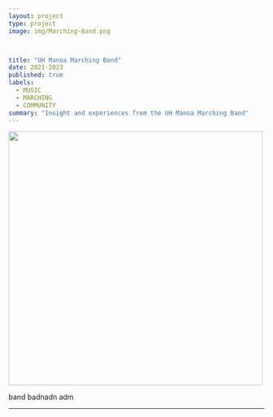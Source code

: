 ```yaml
---
layout: project
type: project
image: img/Marching-Band.png



title: "UH Manoa Marching Band"
date: 2021-2023
published: true
labels:
  - MUSIC
  - MARCHING
  - COMMUNITY
summary: "Insight and experiences from the UH Manoa Marching Band"
---
```


<div class="float-left p-4">
  <img width="500px" src="bandstands.png" >
</div>

band badnadn adm

<hr>

